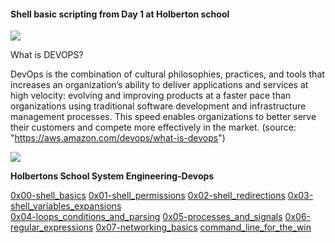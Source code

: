 #### Shell basic scripting from Day 1 at Holberton school


![](https://cdn2.hubspot.net/hubfs/2151760/img-information-technology-1.png)

What is DEVOPS?

DevOps is the combination of cultural philosophies, practices, and tools that increases an organization’s ability to deliver applications and services at high velocity: evolving and improving products at a faster pace than organizations using traditional software development and infrastructure management processes. This speed enables organizations to better serve their customers and compete more effectively in the market.
(source: "https://aws.amazon.com/devops/what-is-devops")

![](https://d1.awsstatic.com/product-marketing/DevOps/DevOps_feedback-diagram.ff668bfc299abada00b2dcbdc9ce2389bd3dce3f.png)

**Holbertons School System Engineering-Devops**

[0x00-shell_basics](./0x00-shell_basics)
[0x01-shell_permissions](./0x01-shell_permissions)
[0x02-shell_redirections](./0x02-shell_redirections)
[0x03-shell_variables_expansions](./0x03-shell_variables_expansions)	
[0x04-loops_conditions_and_parsing](./0x04-loops_conditions_and_parsing)
[0x05-processes_and_signals](./0x05-processes_and_signals)
[0x06-regular_expressions](./0x06-regular_expressions)
[0x07-networking_basics](./0x07-networking_basics)
[command_line_for_the_win](./command_line_for_the_win)
